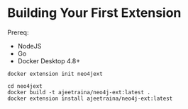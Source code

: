 # Building Your First Extension

Prereq:
- NodeJS
- Go
- Docker Desktop 4.8+




```
docker extension init neo4jext
```
```
cd neo4jext
docker build -t ajeetraina/neo4j-ext:latest .
docker extension install ajeetraina/neo4j-ext:latest
```
